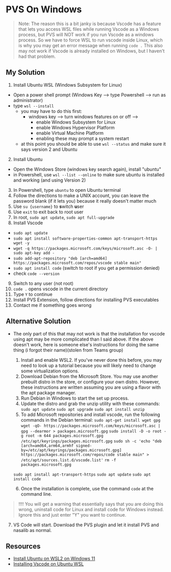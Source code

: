 # PVS On Windows

> Note: The reason this is a bit janky is because Vscode has a feature that lets
> you access WSL files while running Vscode as a Windows process, but PVS will
> NOT work if you run Vscode as a windows process. So we have to force WSL to
> run vscode inside Linux, which is why you may get an error message when
> running `code .` This also may not work if Vscode is already installed on
> Windows, but I haven't had that problem.

## My Solution

1. Install Ubuntu WSL (Windows Subsystem for Linux)

- Open a power shell prompt (Windows Key --> type Powershell --> run as administrator)
- type `wsl --install`
  - you may have to do this first:
    - windows key --> turn windows features on or off -->
      - enable Windows Subsystem for Linux
      - enable Windows Hypervisor Platform
      - enable Virtual Machine Platform
      - enabling these may prompt a system restart
  - at this point you should be able to use `wsl --status` and make sure it says
    version 2 and Ubuntu

2. Install Ubuntu

- Open the Windows Store (windows key search again), install "ubuntu"
- in Powershell, use `wsl --list --online` to make sure ubuntu is installed and
  working (and using Version 2)

3. In Powershell, type `ubuntu` to open Ubuntu terminal
4. Follow the directions to make a UNIX account, you can leave the password
   blank (if it lets you) because it really doesn't matter much
5. Use `su {username}` to **s**witch **u**ser
6. Use `exit` to exit back to root user
7. In root, `sudo apt update`, `sudo apt full-upgrade`
8. Install Vscode

- `sudo apt update`
- `sudo apt install software-properties-common apt-transport-https wget -y`
- `wget -q https://packages.microsoft.com/keys/microsoft.asc -O- | sudo apt-key add -`
- `sudo add-apt-repository "deb [arch=amd64] https://packages.microsoft.com/repos/vscode stable main"`
- `sudo apt install code` (switch to root if you get a permission denied)
- check `code --version`

9. Switch to any user (not root)
10. `code .` opens vscode in the current directory
11. Type `Y` to continue
12. Install PVS Extension, follow directions for installing PVS executables
13. Contact me if something goes wrong

## Alternative Solution

- The only part of this that may not work is that the installation for vscode
  using apt may be more complicated than I said above. If the above doesn't work,
  here is someone else's instructions for doing the same thing (i forgot their
  name)(stolen from Teams group)

  1. Install and enable WSL2. If you've never done this before, you may need to
     look up a tutorial because you will likely need to change some
     virtualization options.
  2. Download Debian from the Microsoft Store. You may use another prebuilt
     distro in the store, or configure your own distro. However, these
     instructions are written assuming you are using a flavor with the apt package
     manager.
  3. Run Debian in Windows to start the set up process.
  4. Update the distro and grab the unzip utility with these commands:
     `sudo apt update`
     `sudo apt upgrade`
     `sudo apt install unzip`
  5. To add Microsoft repositories and install vscode, run the following
     commands in the Debian terminal:
     `sudo apt-get install wget gpg`
     `wget -qO- https://packages.microsoft.com/keys/microsoft.asc | gpg --dearmor > packages.microsoft.gpg`
     `sudo install -D -o root -g root -m 644 packages.microsoft.gpg /etc/apt/keyrings/packages.microsoft.gpg`
     `sudo sh -c 'echo "deb [arch=amd64,arm64,armhf signed-by=/etc/apt/keyrings/packages.microsoft.gpg] https://packages.microsoft.com/repos/code stable main" > /etc/apt/sources.list.d/vscode.list'`
     `rm -f packages.microsoft.gpg`

  `sudo apt install apt-transport-https`
  `sudo apt update`
  `sudo apt install code`

  6. Once the installation is complete, use the command `code` at the command line.

> !!!! You will get a warning that essentially says that you are doing this
> wrong, uninstall code for Linux and install code for Windows instead. Ignore
> this and just enter "Y" you want to continue.

7. VS Code will start. Download the PVS plugin and let it install PVS and nasalib as normal.

## Resources

- [Install Ubuntu on WSL2 on Windows 11](https://ubuntu.com/tutorials/install-ubuntu-on-wsl2-on-windows-11-with-gui-support#1-overview)
- [Installing Vscode on Ubuntu WSL](https://phoenixnap.com/kb/install-vscode-ubuntu)
